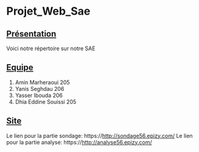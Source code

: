 # Projet_Web_Sae

## <u>Présentation</u>
Voici notre répertoire sur notre SAE

## <u>Equipe</u>
1. Amin Marheraoui 205
2. Yanis Seghdau 206
3. Yasser Ibouda 206
4. Dhia Eddine Souissi 205

## <u>Site</u>
Le lien pour la partie sondage: https://http://sondage56.epizy.com/
Le lien pour la partie analyse: https://http://analyse56.epizy.com/

